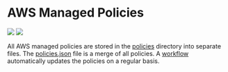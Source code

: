 # AWS Managed Policies

![](https://shields.io/date/1730097635.svg?label=last%20run)
![](https://shields.io/date/1730097635.svg?label=last%20updated)

All AWS managed policies are stored in the [policies](policies) directory into
separate files. The [policies.json](policies/policies.json) file is a merge of
all policies. A [workflow](.github/workflows/list-policies.yaml) automatically
updates the policies on a regular basis.
